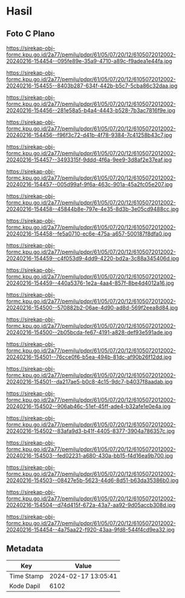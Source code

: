 # Hasil

## Foto C Plano

https://sirekap-obj-formc.kpu.go.id/2a77/pemilu/pdpr/61/05/07/20/12/6105072012002-20240216-154454--095fe89e-35a9-4710-a89c-f9adea1e44fa.jpg

https://sirekap-obj-formc.kpu.go.id/2a77/pemilu/pdpr/61/05/07/20/12/6105072012002-20240216-154455--8403b287-634f-442b-b5c7-5cba86c32daa.jpg

https://sirekap-obj-formc.kpu.go.id/2a77/pemilu/pdpr/61/05/07/20/12/6105072012002-20240216-154456--281e58a5-b4a4-4443-b528-7b3ac7816f9e.jpg

https://sirekap-obj-formc.kpu.go.id/2a77/pemilu/pdpr/61/05/07/20/12/6105072012002-20240216-154456--f96f3c72-d41b-4f78-9384-7c41258b43c7.jpg

https://sirekap-obj-formc.kpu.go.id/2a77/pemilu/pdpr/61/05/07/20/12/6105072012002-20240216-154457--3493315f-9ddd-4f6a-9ee9-3d8af2e37eaf.jpg

https://sirekap-obj-formc.kpu.go.id/2a77/pemilu/pdpr/61/05/07/20/12/6105072012002-20240216-154457--005d99af-9f6a-463c-901a-45a2fc05e207.jpg

https://sirekap-obj-formc.kpu.go.id/2a77/pemilu/pdpr/61/05/07/20/12/6105072012002-20240216-154458--45844b8e-797e-4e35-8d3b-3e05cd9488cc.jpg

https://sirekap-obj-formc.kpu.go.id/2a77/pemilu/pdpr/61/05/07/20/12/6105072012002-20240216-154458--fe5a0710-ec6e-475a-a657-500187f8dfa0.jpg

https://sirekap-obj-formc.kpu.go.id/2a77/pemilu/pdpr/61/05/07/20/12/6105072012002-20240216-154459--c4f053d9-4dd9-4220-bd2a-3c88a345406d.jpg

https://sirekap-obj-formc.kpu.go.id/2a77/pemilu/pdpr/61/05/07/20/12/6105072012002-20240216-154459--440a5376-1e2a-4aa4-857f-8be4d4012a16.jpg

https://sirekap-obj-formc.kpu.go.id/2a77/pemilu/pdpr/61/05/07/20/12/6105072012002-20240216-154500--570882b2-06ae-4d90-ad8d-569f2eea8d84.jpg

https://sirekap-obj-formc.kpu.go.id/2a77/pemilu/pdpr/61/05/07/20/12/6105072012002-20240216-154500--2b05bcda-fe67-4191-a828-def93e591ade.jpg

https://sirekap-obj-formc.kpu.go.id/2a77/pemilu/pdpr/61/05/07/20/12/6105072012002-20240216-154501--76cce0f6-b5ea-494b-81dc-af90b26f12dd.jpg

https://sirekap-obj-formc.kpu.go.id/2a77/pemilu/pdpr/61/05/07/20/12/6105072012002-20240216-154501--da217ae5-b0c8-4c15-9dc7-b4037f8aadab.jpg

https://sirekap-obj-formc.kpu.go.id/2a77/pemilu/pdpr/61/05/07/20/12/6105072012002-20240216-154502--906ab46c-51ef-45ff-ade4-b32afe1e0e4a.jpg

https://sirekap-obj-formc.kpu.go.id/2a77/pemilu/pdpr/61/05/07/20/12/6105072012002-20240216-154502--83afa9d3-b41f-4405-8377-3904a786357c.jpg

https://sirekap-obj-formc.kpu.go.id/2a77/pemilu/pdpr/61/05/07/20/12/6105072012002-20240216-154503--fed02231-a680-430a-bb15-f4d16ea9b700.jpg

https://sirekap-obj-formc.kpu.go.id/2a77/pemilu/pdpr/61/05/07/20/12/6105072012002-20240216-154503--08427e5b-5623-44d6-8d51-b63da35386b0.jpg

https://sirekap-obj-formc.kpu.go.id/2a77/pemilu/pdpr/61/05/07/20/12/6105072012002-20240216-154504--d74d415f-672a-43a7-aa92-9d05accb308d.jpg

https://sirekap-obj-formc.kpu.go.id/2a77/pemilu/pdpr/61/05/07/20/12/6105072012002-20240216-154454--4a75aa22-f920-43aa-9fd8-544f4cd9ea32.jpg


## Metadata

| Key        | Value               |
| ---------- | ------------------- |
| Time Stamp | 2024-02-17 13:05:41 |
| Kode Dapil | 6102                |



